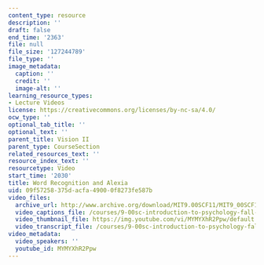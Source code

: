 ```yaml
---
content_type: resource
description: ''
draft: false
end_time: '2363'
file: null
file_size: '127244789'
file_type: ''
image_metadata:
  caption: ''
  credit: ''
  image-alt: ''
learning_resource_types:
- Lecture Videos
license: https://creativecommons.org/licenses/by-nc-sa/4.0/
ocw_type: ''
optional_tab_title: ''
optional_text: ''
parent_title: Vision II
parent_type: CourseSection
related_resources_text: ''
resource_index_text: ''
resourcetype: Video
start_time: '2030'
title: Word Recognition and Alexia
uid: 09f57258-375d-acfa-4900-0f8273fe587b
video_files:
  archive_url: http://www.archive.org/download/MIT9.00SCF11/MIT9_00SCF11_lec06_300k.mp4
  video_captions_file: /courses/9-00sc-introduction-to-psychology-fall-2011/eb3af806d4765b8b898ca37f671b2a57_MYMYXhR2Ppw.vtt
  video_thumbnail_file: https://img.youtube.com/vi/MYMYXhR2Ppw/default.jpg
  video_transcript_file: /courses/9-00sc-introduction-to-psychology-fall-2011/fec972a3bb2cf3e017866b23ad07a108_MYMYXhR2Ppw.pdf
video_metadata:
  video_speakers: ''
  youtube_id: MYMYXhR2Ppw
---
```

